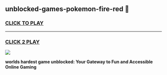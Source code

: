 
## unblocked-games-pokemon-fire-red 👋
<h3>
<a href="https://premium.freeplayer.one?title=unblocked-games-pokemon-fire-red&ref=14F">CLICK TO PLAY</a></h3>
<hr>

<h3>
<a href="https://premium.freeplayer.one?title=unblocked-games-pokemon-fire-red&ref=14F">CLICK 2 PLAY</a>
  
</h3>

<a href="https://premium.freeplayer.one?title=unblocked-games-pokemon-fire-red&ref=12F/"><img src="https://clearcache.store/games.png"></a>


**worlds hardest game unblocked: Your Gateway to Fun and Accessible Online Gaming**
